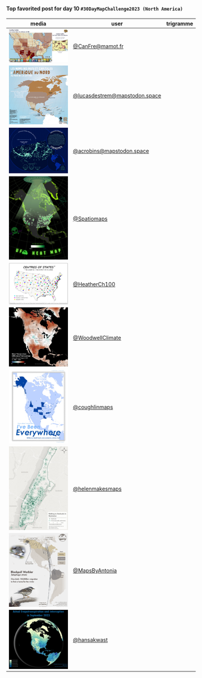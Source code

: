 #### Top favorited post for day 10 `#30DayMapChallenge2023 (North America)`

| media | user | trigramme |
|-------|------|-----------|
|![image](uploads/407d81096c52b64968073ccfd6445df9/image.png)|[@CanFre@mamot.fr](https://mastodon.tetaneutral.net/@CanFre@mamot.fr/111385350727476616)|  |
|![image](uploads/8adcaff274b7ae415f541fe98b0a8530/image.png)|[@lucasdestrem@mapstodon.space](https://mastodon.tetaneutral.net/@lucasdestrem@mapstodon.space/111385847649551155)|  |
|![image](uploads/d195e40b654ee76cd7b8b5daa41cf992/image.png)|[@acrobins@mapstodon.space](https://mastodon.tetaneutral.net/@acrobins@mapstodon.space/111388009931567659)|  |
|![image](uploads/ead7b3241677d62fafc9b17f76f1c383/image.png)|[@Spatiomaps](https://twitter.com/Spatiomaps/status/1722883061552226473)|  |
|![image](uploads/945ae24a05fea344f9387f777dee68d2/image.png)|[@HeatherCh100](https://twitter.com/HeatherCh100/status/1723033052664725726)|  |
|![image](uploads/e16d5dc54c2a87e24555592baaf4724b/image.png)|[@WoodwellClimate](https://twitter.com/WoodwellClimate/status/1723023373251281235)|  |
|![image](uploads/46b266038de0a68198bd9cbf1a31d9ff/image.png)|[@coughlinmaps](https://twitter.com/coughlinmaps/status/1723020138826330591)|  |
|![image](uploads/f36d4ed518e900960b1074f1077e016e/image.png)|[@helenmakesmaps](https://twitter.com/helenmakesmaps/status/1723012878624534633)|  |
|![image](uploads/5a3de4dc6b521ced9b2b1d2dca6ed119/image.png)|[@MapsByAntonia](https://twitter.com/MapsByAntonia/status/1722926345435378048)|  |
|![image](uploads/40fe8052d8a5eac8573cac5de1bc4751/image.png)|[@hansakwast](https://twitter.com/hansakwast/status/1723020895994753459)|  |